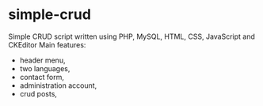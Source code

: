 # simple-crud
Simple CRUD script written using PHP, MySQL, HTML, CSS, JavaScript and CKEditor
Main features:
- header menu,
- two languages,
- contact form,
- administration account,
- crud posts,
